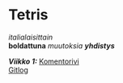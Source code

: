 # Tetris

*italialaisittain*\
**boldattuna**
*muutoksia*
_**yhdistys**_


_**Viikko 1:**_
[Komentorivi](https://github.com/jerenuora/ot_harjoitustyo/blob/master/laskarit/viikko1/komentorivi.txt)\
[Gitlog](https://github.com/jerenuora/ot_harjoitustyo/blob/master/laskarit/viikko1/gitlog.txt)
